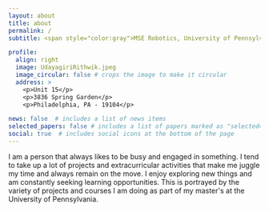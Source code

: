 ```yaml
---
layout: about
title: about
permalink: /
subtitle: <span style="color:gray">MSE Robotics, University of Pennsylvania</span>

profile:
  align: right
  image: UdayagiriRithwik.jpeg
  image_circular: false # crops the image to make it circular
  address: >
    <p>Unit 15</p>
    <p>3836 Spring Garden</p>
    <p>Philadelphia, PA - 19104</p>

news: false  # includes a list of news items
selected_papers: false # includes a list of papers marked as "selected={true}"
social: true  # includes social icons at the bottom of the page
---
```


I am a person that always likes to be busy and engaged in something. I tend to take up a lot of projects and extracurricular activities that make me juggle my time and always remain on the move. I enjoy exploring new things and am constantly seeking learning opportunities. This is portrayed by the variety of projects and courses I am doing as part of my master's at the University of Pennsylvania.